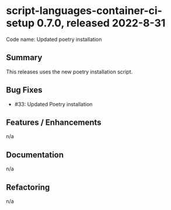 # script-languages-container-ci-setup 0.7.0, released 2022-8-31

Code name: Updated poetry installation

## Summary

This releases uses the new poetry installation script.

## Bug Fixes

 - #33: Updated Poetry installation

## Features / Enhancements

n/a

## Documentation

n/a

## Refactoring

n/a
